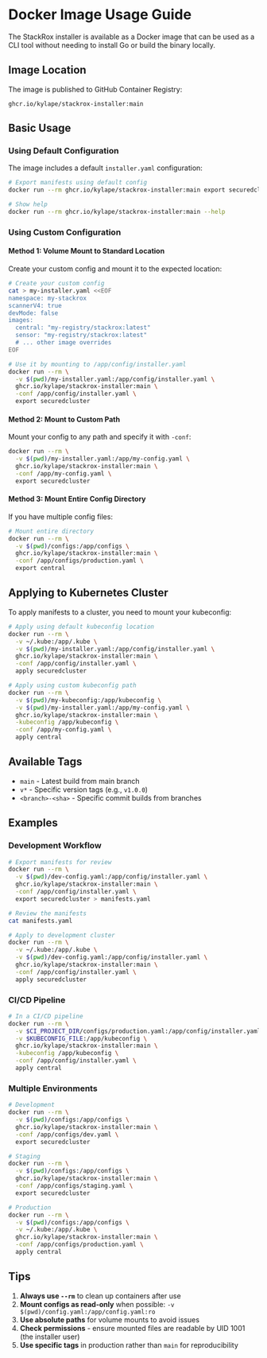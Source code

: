 # Docker Image Usage Guide

The StackRox installer is available as a Docker image that can be used as a CLI tool without needing to install Go or build the binary locally.

## Image Location

The image is published to GitHub Container Registry:
```
ghcr.io/kylape/stackrox-installer:main
```

## Basic Usage

### Using Default Configuration

The image includes a default `installer.yaml` configuration:

```bash
# Export manifests using default config
docker run --rm ghcr.io/kylape/stackrox-installer:main export securedcluster

# Show help
docker run --rm ghcr.io/kylape/stackrox-installer:main --help
```

### Using Custom Configuration

#### Method 1: Volume Mount to Standard Location

Create your custom config and mount it to the expected location:

```bash
# Create your custom config
cat > my-installer.yaml <<EOF
namespace: my-stackrox
scannerV4: true
devMode: false
images:
  central: "my-registry/stackrox:latest"
  sensor: "my-registry/stackrox:latest"
  # ... other image overrides
EOF

# Use it by mounting to /app/config/installer.yaml
docker run --rm \
  -v $(pwd)/my-installer.yaml:/app/config/installer.yaml \
  ghcr.io/kylape/stackrox-installer:main \
  -conf /app/config/installer.yaml \
  export securedcluster
```

#### Method 2: Mount to Custom Path

Mount your config to any path and specify it with `-conf`:

```bash
docker run --rm \
  -v $(pwd)/my-installer.yaml:/app/my-config.yaml \
  ghcr.io/kylape/stackrox-installer:main \
  -conf /app/my-config.yaml \
  export securedcluster
```

#### Method 3: Mount Entire Config Directory

If you have multiple config files:

```bash
# Mount entire directory
docker run --rm \
  -v $(pwd)/configs:/app/configs \
  ghcr.io/kylape/stackrox-installer:main \
  -conf /app/configs/production.yaml \
  export central
```

## Applying to Kubernetes Cluster

To apply manifests to a cluster, you need to mount your kubeconfig:

```bash
# Apply using default kubeconfig location
docker run --rm \
  -v ~/.kube:/app/.kube \
  -v $(pwd)/my-installer.yaml:/app/config/installer.yaml \
  ghcr.io/kylape/stackrox-installer:main \
  -conf /app/config/installer.yaml \
  apply securedcluster

# Apply using custom kubeconfig path
docker run --rm \
  -v $(pwd)/my-kubeconfig:/app/kubeconfig \
  -v $(pwd)/my-installer.yaml:/app/my-config.yaml \
  ghcr.io/kylape/stackrox-installer:main \
  -kubeconfig /app/kubeconfig \
  -conf /app/my-config.yaml \
  apply central
```

## Available Tags

- `main` - Latest build from main branch
- `v*` - Specific version tags (e.g., `v1.0.0`)
- `<branch>-<sha>` - Specific commit builds from branches

## Examples

### Development Workflow

```bash
# Export manifests for review
docker run --rm \
  -v $(pwd)/dev-config.yaml:/app/config/installer.yaml \
  ghcr.io/kylape/stackrox-installer:main \
  -conf /app/config/installer.yaml \
  export securedcluster > manifests.yaml

# Review the manifests
cat manifests.yaml

# Apply to development cluster
docker run --rm \
  -v ~/.kube:/app/.kube \
  -v $(pwd)/dev-config.yaml:/app/config/installer.yaml \
  ghcr.io/kylape/stackrox-installer:main \
  -conf /app/config/installer.yaml \
  apply securedcluster
```

### CI/CD Pipeline

```bash
# In a CI/CD pipeline
docker run --rm \
  -v $CI_PROJECT_DIR/configs/production.yaml:/app/config/installer.yaml \
  -v $KUBECONFIG_FILE:/app/kubeconfig \
  ghcr.io/kylape/stackrox-installer:main \
  -kubeconfig /app/kubeconfig \
  -conf /app/config/installer.yaml \
  apply central
```

### Multiple Environments

```bash
# Development
docker run --rm \
  -v $(pwd)/configs:/app/configs \
  ghcr.io/kylape/stackrox-installer:main \
  -conf /app/configs/dev.yaml \
  export securedcluster

# Staging  
docker run --rm \
  -v $(pwd)/configs:/app/configs \
  ghcr.io/kylape/stackrox-installer:main \
  -conf /app/configs/staging.yaml \
  export securedcluster

# Production
docker run --rm \
  -v $(pwd)/configs:/app/configs \
  -v ~/.kube:/app/.kube \
  ghcr.io/kylape/stackrox-installer:main \
  -conf /app/configs/production.yaml \
  apply central
```

## Tips

1. **Always use `--rm`** to clean up containers after use
2. **Mount configs as read-only** when possible: `-v $(pwd)/config.yaml:/app/config.yaml:ro`
3. **Use absolute paths** for volume mounts to avoid issues
4. **Check permissions** - ensure mounted files are readable by UID 1001 (the installer user)
5. **Use specific tags** in production rather than `main` for reproducibility